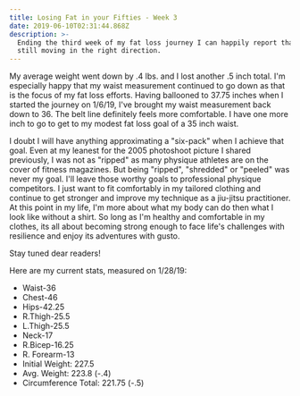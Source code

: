 ```yaml
---
title: Losing Fat in your Fifties - Week 3
date: 2019-06-10T02:31:44.868Z
description: >-
  Ending the third week of my fat loss journey I can happily report that I'm
  still moving in the right direction.
---
```

My average weight went down by .4 lbs. and I lost another .5 inch total.  I'm especially happy that my waist measurement continued to go down as that is the focus of my fat loss efforts.  Having ballooned to 37.75 inches when I started the journey on 1/6/19, I've brought my waist measurement back down to 36.  The belt line definitely feels more comfortable.  I have one more inch to go to get to my modest fat loss goal of a 35 inch waist.

I doubt I will have anything approximating a "six-pack" when I achieve that goal.  Even at my leanest for the 2005 photoshoot picture I shared previously, I was not as "ripped" as many physique athletes are on the cover of fitness magazines.  But being "ripped", "shredded" or "peeled" was never my goal.  I'll leave those worthy goals to professional physique competitors.  I just want to fit comfortably in my tailored clothing and continue to get stronger and improve my technique as a jiu-jitsu practitioner.  At this point in my life, I'm more about what my body can do then what I look like without a shirt.  So long as I'm healthy and comfortable in my clothes, its all about becoming strong enough to face life's challenges with resilience and enjoy its adventures with gusto. 

Stay tuned dear readers!

Here are my current stats, measured on 1/28/19:



* Waist-36
* Chest-46
* Hips-42.25
* R.Thigh-25.5
* L.Thigh-25.5
* Neck-17
* R.Bicep-16.25
* R. Forearm-13
* Initial Weight: 227.5
* Avg. Weight: 223.8 (-.4)
* Circumference Total: 221.75 (-.5)

